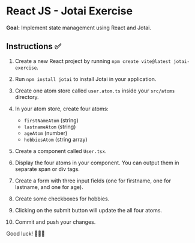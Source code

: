 # React JS - Jotai Exercise

**Goal:** Implement state management using React and Jotai.

## Instructions ✅

1. Create a new React project by running `npm create vite@latest jotai-exercise`.
2. Run `npm install jotai` to install Jotai in your application.
3. Create one atom store called `user.atom.ts` inside your `src/atoms` directory.
4. In your atom store, create four atoms:
  
   - `firstNameAtom` (string)
   - `lastnameAtom` (string)
   - `ageAtom` (number)
   - `hobbiesAtom` (string array)

5. Create a component called `User.tsx`.
6. Display the four atoms in your component. You can output them in separate span or div tags.
7. Create a form with three input fields (one for firstname, one for lastname, and one for age).
8. Create some checkboxes for hobbies.
9. Clicking on the submit button will update the all four atoms.
10. Commit and push your changes.

Good luck! 🎉🎉🎉
